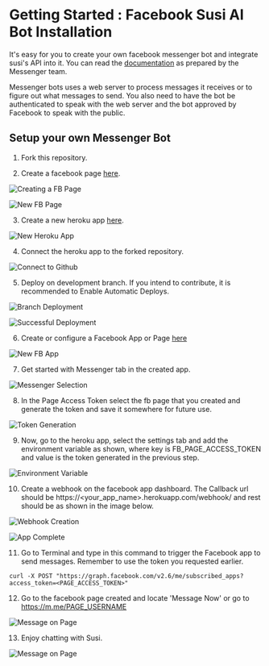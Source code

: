 # Getting Started : Facebook Susi AI Bot Installation 

It's easy for you to create your own facebook messenger bot and integrate susi's API into it. You can read the  [documentation](https://developers.facebook.com/docs/messenger-platform/quickstart) as prepared by the Messenger team.

Messenger bots uses a web server to process messages it receives or to figure out what messages to send. You also need to have the bot be authenticated to speak with the web server and the bot approved by Facebook to speak with the public.

## Setup your own Messenger Bot
1. Fork this repository.

2. Create a facebook page [here](https://www.facebook.com/pages/create/).

 ![Creating a FB Page](/docs/images/1_create_fb_page.png)

 ![New FB Page](/docs/images/2_fb_page.png)

3. Create a new heroku app [here](https://dashboard.heroku.com/new?org=personal-apps).

 ![New Heroku App](/docs/images/3_create_heroku_app.png)

4. Connect the heroku app to the forked repository.

 ![Connect to Github](/docs/images/4_heroku_github_connect.png)

5. Deploy on development branch. If you intend to contribute, it is recommended to Enable Automatic Deploys.

 ![Branch Deployment](/docs/images/5_branch_selection.png)

 ![Successful Deployment](/docs/images/6_heroku_deployment.png)

6. Create or configure a Facebook App or Page [here](https://developers.facebook.com/apps/)

 ![New FB App](/docs/images/7_create_fb_app.png)

7. Get started with Messenger tab in the created app.

 ![Messenger Selection](/docs/images/8_select_messenger.png)

8. In the Page Access Token select the fb page that you created and generate the token and save it somewhere for future use.

 ![Token Generation](/docs/images/9_select_token.png)

9. Now, go to the heroku app, select the settings tab and add the environment variable as shown, where key is FB_PAGE_ACCESS_TOKEN and value is the token generated in the previous step.

 ![Environment Variable](/docs/images/10_add_env_variable.png)

10. Create a webhook on the facebook app dashboard. The Callback url should be https://&lt;your_app_name&gt;.herokuapp.com/webhook/ and rest should be as shown in the image below.

 ![Webhook Creation](/docs/images/11_add_webhook.png)


 ![App Complete](/docs/images/12_app_complete.png)

11. Go to Terminal and type in this command to trigger the Facebook app to send messages. Remember to use the token you requested earlier.
 ```
 curl -X POST "https://graph.facebook.com/v2.6/me/subscribed_apps?access_token=<PAGE_ACCESS_TOKEN>"
 ```

12. Go to the facebook page created and locate 'Message Now' or go to https://m.me/PAGE_USERNAME

 ![Message on Page](/docs/images/13_message_on_page.png)

13. Enjoy chatting with Susi.

 ![Message on Page](/docs/images/14_fb_chat.png)

